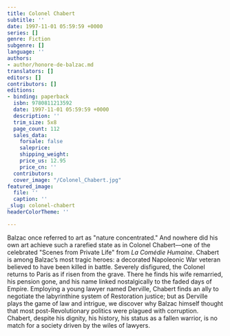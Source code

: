 ```yaml
---
title: Colonel Chabert
subtitle: ''
date: 1997-11-01 05:59:59 +0000
series: []
genre: Fiction
subgenre: []
language: ''
authors:
- author/honore-de-balzac.md
translators: []
editors: []
contributors: []
editions:
- binding: paperback
  isbn: 9780811213592
  date: 1997-11-01 05:59:59 +0000
  description: ''
  trim_size: 5x8
  page_count: 112
  sales_data:
    forsale: false
    saleprice: 
    shipping_weight: 
    price_us: 12.95
    price_cn: ''
  contributors: 
  cover_image: "/Colonel_Chabert.jpg"
featured_image:
  file: ''
  caption: ''
_slug: colonel-chabert
headerColorTheme: ''

---
```

Balzac once referred to art as "nature concentrated." And nowhere did his own art achieve such a rarefied state as in Colonel Chabert––one of the celebrated "Scenes from Private Life" from _La Comédie Humaine_. Chabert is among Balzac’s most tragic heroes: a decorated Napoleonic War veteran believed to have been killed in battle. Severely disfigured, the Colonel returns to Paris as if risen from the grave. There he finds his wife remarried, his pension gone, and his name linked nostalgically to the faded days of Empire. Employing a young lawyer named Derville, Chabert finds an ally to negotiate the labyrinthine system of Restoration justice; but as Derville plays the game of law and intrigue, we discover why Balzac himself thought that most post-Revolutionary politics were plagued with corruption. Chabert, despite his dignity, his history, his status as a fallen warrior, is no match for a society driven by the wiles of lawyers.

